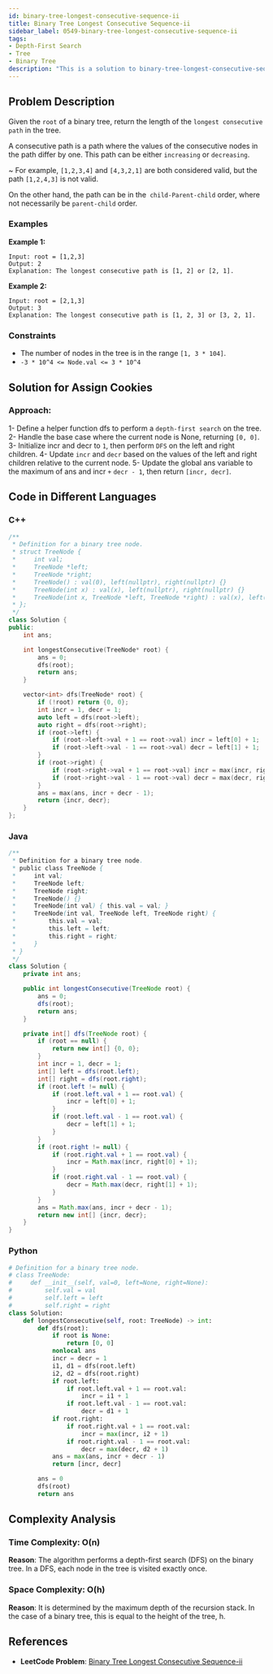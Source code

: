 ```yaml
---
id: binary-tree-longest-consecutive-sequence-ii
title: Binary Tree Longest Consecutive Sequence-ii
sidebar_label: 0549-binary-tree-longest-consecutive-sequence-ii
tags:
- Depth-First Search
- Tree
- Binary Tree
description: "This is a solution to binary-tree-longest-consecutive-sequence-ii problem on LeetCode."
---
```


## Problem Description

Given the `root` of a binary tree, return the length of the `longest consecutive path` in the tree.

A consecutive path is a path where the values of the consecutive nodes in the path differ by one. This path can be either `increasing` or `decreasing`.

  ~ For example, `[1,2,3,4]` and `[4,3,2,1]` are both considered valid, but the path `[1,2,4,3]` is not valid.

On the other hand, the path can be in the` child-Parent-child` order, where not necessarily be `parent-child` order.

### Examples

**Example 1:**

```
Input: root = [1,2,3]
Output: 2
Explanation: The longest consecutive path is [1, 2] or [2, 1].

```

**Example 2:**

```
Input: root = [2,1,3]
Output: 3
Explanation: The longest consecutive path is [1, 2, 3] or [3, 2, 1].

```


### Constraints

- The number of nodes in the tree is in the range `[1, 3 * 104]`.
- `-3 * 10^4 <= Node.val <= 3 * 10^4`

## Solution for Assign Cookies

### Approach:

1- Define a helper function dfs to perform a `depth-first search` on the tree.
2- Handle the base case where the current node is None, returning `[0, 0]`.
3- Initialize incr and decr to `1`, then perform `DFS` on the left and right children.
4- Update `incr` and `decr` based on the values of the left and right children relative to the current node.
5- Update the global ans variable to the maximum of ans and incr `+` `decr - 1`, then return `[incr, decr]`.

## Code in Different Languages

### C++

```cpp
/**
 * Definition for a binary tree node.
 * struct TreeNode {
 *     int val;
 *     TreeNode *left;
 *     TreeNode *right;
 *     TreeNode() : val(0), left(nullptr), right(nullptr) {}
 *     TreeNode(int x) : val(x), left(nullptr), right(nullptr) {}
 *     TreeNode(int x, TreeNode *left, TreeNode *right) : val(x), left(left), right(right) {}
 * };
 */
class Solution {
public:
    int ans;

    int longestConsecutive(TreeNode* root) {
        ans = 0;
        dfs(root);
        return ans;
    }

    vector<int> dfs(TreeNode* root) {
        if (!root) return {0, 0};
        int incr = 1, decr = 1;
        auto left = dfs(root->left);
        auto right = dfs(root->right);
        if (root->left) {
            if (root->left->val + 1 == root->val) incr = left[0] + 1;
            if (root->left->val - 1 == root->val) decr = left[1] + 1;
        }
        if (root->right) {
            if (root->right->val + 1 == root->val) incr = max(incr, right[0] + 1);
            if (root->right->val - 1 == root->val) decr = max(decr, right[1] + 1);
        }
        ans = max(ans, incr + decr - 1);
        return {incr, decr};
    }
};

```
### Java

```java
/**
 * Definition for a binary tree node.
 * public class TreeNode {
 *     int val;
 *     TreeNode left;
 *     TreeNode right;
 *     TreeNode() {}
 *     TreeNode(int val) { this.val = val; }
 *     TreeNode(int val, TreeNode left, TreeNode right) {
 *         this.val = val;
 *         this.left = left;
 *         this.right = right;
 *     }
 * }
 */
class Solution {
    private int ans;

    public int longestConsecutive(TreeNode root) {
        ans = 0;
        dfs(root);
        return ans;
    }

    private int[] dfs(TreeNode root) {
        if (root == null) {
            return new int[] {0, 0};
        }
        int incr = 1, decr = 1;
        int[] left = dfs(root.left);
        int[] right = dfs(root.right);
        if (root.left != null) {
            if (root.left.val + 1 == root.val) {
                incr = left[0] + 1;
            }
            if (root.left.val - 1 == root.val) {
                decr = left[1] + 1;
            }
        }
        if (root.right != null) {
            if (root.right.val + 1 == root.val) {
                incr = Math.max(incr, right[0] + 1);
            }
            if (root.right.val - 1 == root.val) {
                decr = Math.max(decr, right[1] + 1);
            }
        }
        ans = Math.max(ans, incr + decr - 1);
        return new int[] {incr, decr};
    }
}

```

### Python

```python
# Definition for a binary tree node.
# class TreeNode:
#     def __init__(self, val=0, left=None, right=None):
#         self.val = val
#         self.left = left
#         self.right = right
class Solution:
    def longestConsecutive(self, root: TreeNode) -> int:
        def dfs(root):
            if root is None:
                return [0, 0]
            nonlocal ans
            incr = decr = 1
            i1, d1 = dfs(root.left)
            i2, d2 = dfs(root.right)
            if root.left:
                if root.left.val + 1 == root.val:
                    incr = i1 + 1
                if root.left.val - 1 == root.val:
                    decr = d1 + 1
            if root.right:
                if root.right.val + 1 == root.val:
                    incr = max(incr, i2 + 1)
                if root.right.val - 1 == root.val:
                    decr = max(decr, d2 + 1)
            ans = max(ans, incr + decr - 1)
            return [incr, decr]

        ans = 0
        dfs(root)
        return ans
```

## Complexity Analysis

### Time Complexity: O(n)
**Reason**: The algorithm performs a depth-first search (DFS) on the binary tree. In a DFS, each node in the tree is visited exactly once.

### Space Complexity: O(h)
**Reason**: It is determined by the maximum depth of the recursion stack. In the case of a binary tree, this is equal to the height of the tree, h.

## References

- **LeetCode Problem**: [Binary Tree Longest Consecutive Sequence-ii](https://leetcode.com/problems/binary-tree-longest-consecutive-sequence-ii/)